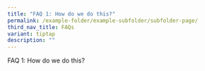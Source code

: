 ```yaml
---
title: "FAQ 1: How do we do this?"
permalink: /example-folder/example-subfolder/subfolder-page/
third_nav_title: FAQs
variant: tiptap
description: ""
---
```

<p>FAQ 1: How do we do this?</p>